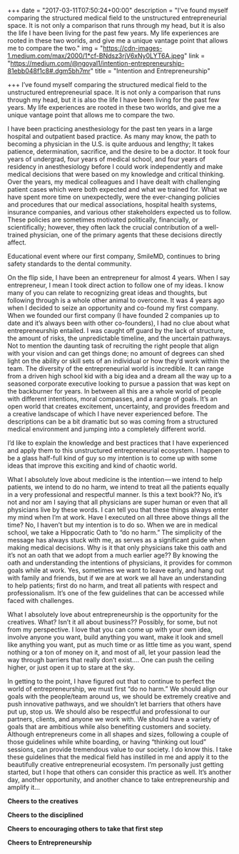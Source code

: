 +++
date = "2017-03-11T07:50:24+00:00"
description = "I’ve found myself comparing the structured medical field to the unstructured entrepreneurial space. It is not only a comparison that runs through my head, but it is also the life I have been living for the past few years. My life experiences are rooted in these two worlds, and give me a unique vantage point that allows me to compare the two."
img = "https://cdn-images-1.medium.com/max/2000/1*cf-BNdsz3rjV6xNy0LYT6A.jpeg"
link = "https://medium.com/@ngoyal1/intention-entrepreneurship-81ebb048f1c8#.dgm5bh7mr"
title = "Intention and Entrepreneurship"

+++
I’ve found myself comparing the structured medical field to the unstructured entrepreneurial space. It is not only a comparison that runs through my head, but it is also the life I have been living for the past few years. My life experiences are rooted in these two worlds, and give me a unique vantage point that allows me to compare the two.

I have been practicing anesthesiology for the past ten years in a large hospital and outpatient based practice. As many may know, the path to becoming a physician in the U.S. is quite arduous and lengthy; It takes patience, determination, sacrifice, and the desire to be a doctor. It took four years of undergrad, four years of medical school, and four years of residency in anesthesiology before I could work independently and make medical decisions that were based on my knowledge and critical thinking. Over the years, my medical colleagues and I have dealt with challenging patient cases which were both expected and what we trained for. What we have spent more time on unexpectedly, were the ever-changing policies and procedures that our medical associations, hospital health systems, insurance companies, and various other stakeholders expected us to follow. These policies are sometimes motivated politically, financially, or scientifically; however, they often lack the crucial contribution of a well-trained physician, one of the primary agents that these decisions directly affect.

Educational event where our first company, SmileMD, continues to bring safety standards to the dental community.

On the flip side, I have been an entrepreneur for almost 4 years. When I say entrepreneur, I mean I took direct action to follow one of my ideas. I know many of you can relate to recognizing great ideas and thoughts, but following through is a whole other animal to overcome. It was 4 years ago when I decided to seize an opportunity and co-found my first company. When we founded our first company (I have founded 2 companies up to date and it’s always been with other co-founders), I had no clue about what entrepreneurship entailed. I was caught off guard by the lack of structure, the amount of risks, the unpredictable timeline, and the uncertain pathways. Not to mention the daunting task of recruiting the right people that align with your vision and can get things done; no amount of degrees can shed light on the ability or skill sets of an individual or how they’d work within the team. The diversity of the entrepreneurial world is incredible. It can range from a driven high school kid with a big idea and a dream all the way up to a seasoned corporate executive looking to pursue a passion that was kept on the backburner for years. In between all this are a whole world of people with different intentions, moral compasses, and a range of goals. It’s an open world that creates excitement, uncertainty, and provides freedom and a creative landscape of which I have never experienced before. The descriptions can be a bit dramatic but so was coming from a structured medical environment and jumping into a completely different world.

I’d like to explain the knowledge and best practices that I have experienced and apply them to this unstructured entrepreneurial ecosystem. I happen to be a glass half-full kind of guy so my intention is to come up with some ideas that improve this exciting and kind of chaotic world.

What I absolutely love about medicine is the intention — we intend to help patients, we intend to do no harm, we intend to treat all the patients equally in a very professional and respectful manner. Is this a text book?? No, it’s not and nor am I saying that all physicians are super human or even that all physicians live by these words. I can tell you that these things always enter my mind when I’m at work. Have I executed on all three above things all the time? No, I haven’t but my intention is to do so. When we are in medical school, we take a Hippocratic Oath to “do no harm.” The simplicity of the message has always stuck with me, as serves as a significant guide when making medical decisions. Why is it that only physicians take this oath and it’s not an oath that we adopt from a much earlier age?? By knowing the oath and understanding the intentions of physicians, it provides for common goals while at work. Yes, sometimes we want to leave early, and hang out with family and friends, but if we are at work we all have an understanding to help patients; first do no harm, and treat all patients with respect and professionalism. It’s one of the few guidelines that can be accessed while faced with challenges.

What I absolutely love about entrepreneurship is the opportunity for the creatives. What? Isn’t it all about business?? Possibly, for some, but not from my perspective. I love that you can come up with your own idea, involve anyone you want, build anything you want, make it look and smell like anything you want, put as much time or as little time as you want, spend nothing or a ton of money on it, and most of all, let your passion lead the way through barriers that really don’t exist…. One can push the ceiling higher, or just open it up to stare at the sky.

In getting to the point, I have figured out that to continue to perfect the world of entrepreneurship, we must first “do no harm.” We should align our goals with the people/team around us, we should be extremely creative and push innovative pathways, and we shouldn’t let barriers that others have put up, stop us. We should also be respectful and professional to our partners, clients, and anyone we work with. We should have a variety of goals that are ambitious while also benefiting customers and society. Although entrepreneurs come in all shapes and sizes, following a couple of those guidelines while white boarding, or having “thinking out loud” sessions, can provide tremendous value to our society. I do know this. I take these guidelines that the medical field has instilled in me and apply it to the beautifully creative entrepreneurial ecosystem. I’m personally just getting started, but I hope that others can consider this practice as well. It’s another day, another opportunity, and another chance to take entrepreneurship and amplify it…

**Cheers to the creatives**

**Cheers to the disciplined**

**Cheers to encouraging others to take that first step**

**Cheers to Entrepreneurship**